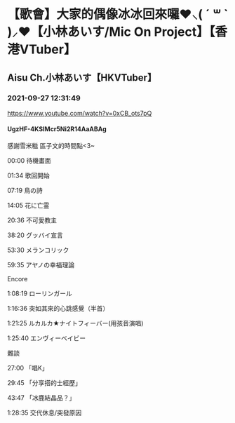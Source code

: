 # 【歌會】大家的偶像冰冰回來囉❤⸜( ´ ꒳ ` )⸝❤【小林あいす/Mic On Project】【香港VTuber】
## Aisu Ch.小林あいす【HKVTuber】
### 2021-09-27 12:31:49
https://www.youtube.com/watch?v=0xCB_ots7pQ
#### UgzHF-4KSIMcr5Ni2R14AaABAg
感謝雪米糍 區子文的時間點<3~



00:00 待機畫面

01:34 歌回開始



07:19 鳥の詩

14:05 花に亡霊

20:36 不可愛教主

38:20 グッバイ宣言

53:30 メランコリック

59:35 アヤノの幸福理論



Encore

1:08:19 ローリンガール

1:16:36 突如其來的心跳感覺（半首）

1:21:25 ルカルカ★ナイトフィーバー(用孩音演唱)

1:25:40 エンヴィーベイビー



雜談



27:00 「唱K」

29:45 「分享搭的士經歷」

43:47 「冰鹿結晶品？」

1:28:35 交代休息/突發原因

